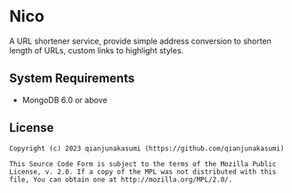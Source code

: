 # Nico

A URL shortener service, provide simple address conversion to shorten
length of URLs, custom links to highlight styles.

## System Requirements

- MongoDB 6.0 or above

## License

```text
Copyright (c) 2023 qianjunakasumi (https://github.com/qianjunakasumi)

This Source Code Form is subject to the terms of the Mozilla Public
License, v. 2.0. If a copy of the MPL was not distributed with this
file, You can obtain one at http://mozilla.org/MPL/2.0/.
```
